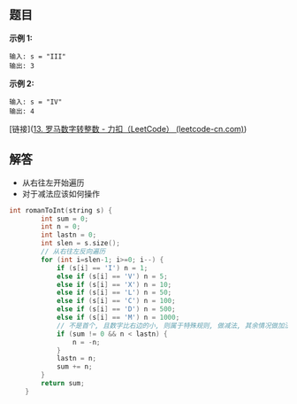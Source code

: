 ## 题目

**示例 1:**

```
输入: s = "III"
输出: 3
```

**示例 2:**

```
输入: s = "IV"
输出: 4
```

[链接]([13. 罗马数字转整数 - 力扣（LeetCode） (leetcode-cn.com)](https://leetcode-cn.com/problems/roman-to-integer/))



## 解答

- 从右往左开始遍历
- 对于减法应该如何操作

```cpp
int romanToInt(string s) {
        int sum = 0;
        int n = 0;
        int lastn = 0;
        int slen = s.size();
        // 从右往左反向遍历
        for (int i=slen-1; i>=0; i--) {
            if (s[i] == 'I') n = 1;
            else if (s[i] == 'V') n = 5;
            else if (s[i] == 'X') n = 10;
            else if (s[i] == 'L') n = 50;
            else if (s[i] == 'C') n = 100;
            else if (s[i] == 'D') n = 500;
            else if (s[i] == 'M') n = 1000;
            // 不是首个, 且数字比右边的小, 则属于特殊规则, 做减法, 其余情况做加法
            if (sum != 0 && n < lastn) {
                n = -n;
            }
            lastn = n;
            sum += n;
        }
        return sum;
    }
```

